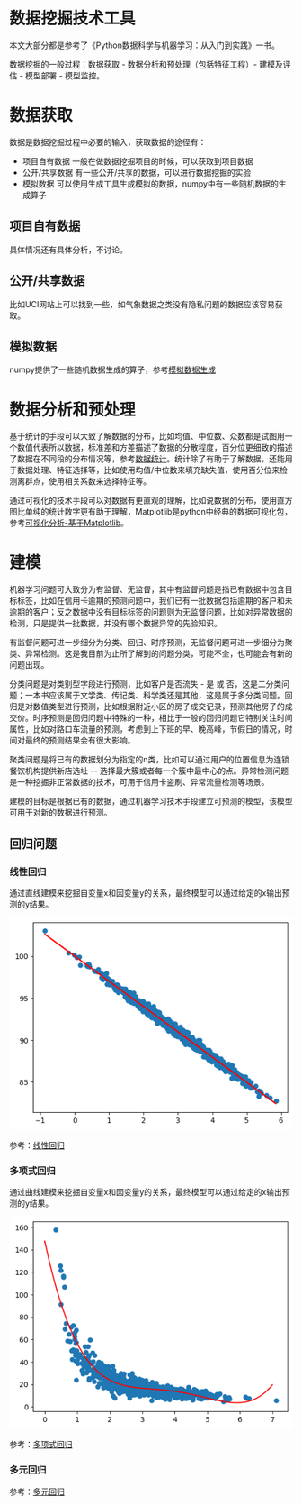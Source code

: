 # 数据挖掘技术工具

本文大部分都是参考了《Python数据科学与机器学习：从入门到实践》一书。

数据挖掘的一般过程：数据获取 - 数据分析和预处理（包括特征工程）- 建模及评估 - 模型部署 - 模型监控。

# 数据获取

数据是数据挖掘过程中必要的输入，获取数据的途径有：

- 项目自有数据
  一般在做数据挖掘项目的时候，可以获取到项目数据
- 公开/共享数据
  有一些公开/共享的数据，可以进行数据挖掘的实验
- 模拟数据
  可以使用生成工具生成模拟的数据，numpy中有一些随机数据的生成算子

## 项目自有数据

具体情况还有具体分析，不讨论。

## 公开/共享数据

比如UCI网站上可以找到一些，如气象数据之类没有隐私问题的数据应该容易获取。

## 模拟数据

numpy提供了一些随机数据生成的算子，参考[模拟数据生成](./数据获取/模拟数据生成.ipynb)

# 数据分析和预处理

基于统计的手段可以大致了解数据的分布，比如均值、中位数、众数都是试图用一个数值代表所以数据，标准差和方差描述了数据的分散程度，百分位更细致的描述了数据在不同段的分布情况等，参考[数据统计](./数据分析/数据统计.ipynb)。统计除了有助于了解数据，还能用于数据处理、特征选择等，比如使用均值/中位数来填充缺失值，使用百分位来检测离群点，使用相关系数来选择特征等。

通过可视化的技术手段可以对数据有更直观的理解，比如说数据的分布，使用直方图比单纯的统计数字更有助于理解，Matplotlib是python中经典的数据可视化包，参考[可视化分析-基于Matplotlib](./数据分析/可视化分析-基于Matplotlib.ipynb)。

# 建模

机器学习问题可大致分为有监督、无监督，其中有监督问题是指已有数据中包含目标标签，比如在信用卡逾期的预测问题中，我们已有一批数据包括逾期的客户和未逾期的客户；反之数据中没有目标标签的问题则为无监督问题，比如对异常数据的检测，只是提供一批数据，并没有哪个数据异常的先验知识。

有监督问题可进一步细分为分类、回归、时序预测，无监督问题可进一步细分为聚类、异常检测。这是我目前为止所了解到的问题分类，可能不全，也可能会有新的问题出现。

分类问题是对类别型字段进行预测，比如客户是否流失 - 是 或 否，这是二分类问题；一本书应该属于文学类、传记类、科学类还是其他，这是属于多分类问题。回归是对数值类型进行预测，比如根据附近小区的房子成交记录，预测其他房子的成交价。时序预测是回归问题中特殊的一种，相比于一般的回归问题它特别关注时间属性，比如对路口车流量的预测，考虑到上下班的早、晚高峰，节假日的情况，时间对最终的预测结果会有很大影响。

聚类问题是将已有的数据划分为指定的n类，比如可以通过用户的位置信息为连锁餐饮机构提供新店选址 -- 选择最大簇或者每一个簇中最中心的点。异常检测问题是一种挖掘非正常数据的技术，可用于信用卡盗刷、异常流量检测等场景。

建模的目标是根据已有的数据，通过机器学习技术手段建立可预测的模型，该模型可用于对新的数据进行预测。

## 回归问题

### 线性回归

通过直线建模来挖掘自变量x和因变量y的关系，最终模型可以通过给定的x输出预测的y结果。

![](./建模/imgs/线性回归.png)

参考：[线性回归](./建模/线性回归.ipynb)

### 多项式回归

通过曲线建模来挖掘自变量x和因变量y的关系，最终模型可以通过给定的x输出预测的y结果。

![](./建模/imgs/多项式回归.png)

参考：[多项式回归](./建模/多项式回归.ipynb)

### 多元回归

参考：[多元回归](./建模/多元回归.ipynb)
